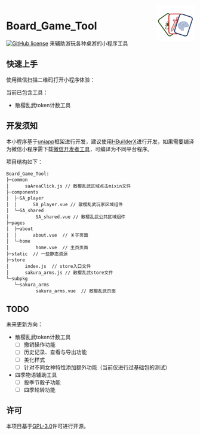 
<img src="./static/logo.png" alt="Logo of the project" align="right" style="width:20%">

# Board_Game_Tool
 [![GitHub license](https://img.shields.io/github/license/RJiazhen/Board_Game_Tool)](https://github.com/RJiazhen/Board_Game_Tool/LICENSE)
来辅助游玩各种桌游的小程序工具

## 快速上手
使用微信扫描二维码打开小程序体验：

当前已包含工具：
* 散樱乱武token计数工具

## 开发须知

本小程序基于[uniapp](https://uniapp.dcloud.net.cn/)框架进行开发，建议使用[HBuilderX](https://www.dcloud.io/hbuilderx.html)进行开发，如果需要编译为微信小程序需下载[微信开发者工具](https://developers.weixin.qq.com/miniprogram/dev/devtools/download.html)，可编译为不同平台程序。

项目结构如下：
```
Board_Game_Tool:
├─common
│      saAreaClick.js // 散樱乱武区域点击mixin文件
├─components
│  ├─SA_player
│  │      SA_player.vue // 散樱乱武玩家区域组件
│  └─SA_shared
│          SA_shared.vue // 散樱乱武公共区域组件
├─pages
│  ├─about
│  │      about.vue  // 关于页面
│  └─home
│          home.vue  // 主页页面
├─static  // 一些静态资源
├─store
│      index.js  // store入口文件
│      sakura_arms.js // 散樱乱武store文件
└─subpkg
   └─sakura_arms
           sakura_arms.vue  // 散樱乱武页面

```

## TODO
未来更新方向：

- 散樱乱武token计数工具
  - [ ] 撤销操作功能
  - [ ] 历史记录、查看与导出功能
  - [ ] 美化样式
  - [ ] 针对不同女神特性添加额外功能（当前仅进行过基础包的测试）

- 四季物语辅助工具
  - [ ] 投季节骰子功能
  - [ ] 四季轮转功能

## 许可

本项目基于[GPL-3.0](https://github.com/RJiazhen/Board_Game_Tool/blob/main/LICENSE)许可进行开源。
